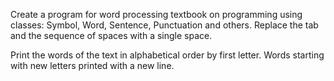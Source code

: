   Create a program for word processing textbook on programming using classes:
  Symbol, Word, Sentence, Punctuation and others.
  Replace the tab and the sequence of spaces with a single space.

  Print the words of the text in alphabetical order by first letter.
  Words starting with new letters printed with a new line.
  
  
